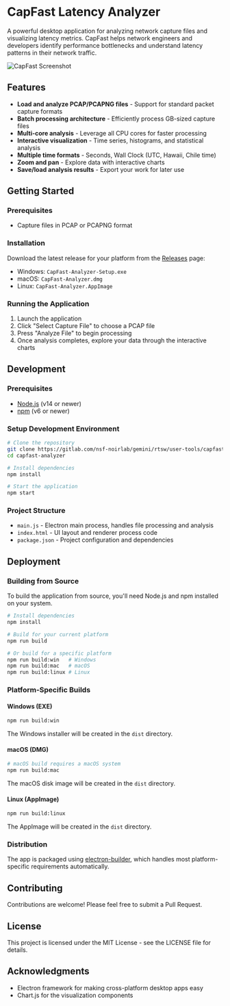 # CapFast Latency Analyzer

A powerful desktop application for analyzing network capture files and visualizing latency metrics. CapFast helps network engineers and developers identify performance bottlenecks and understand latency patterns in their network traffic.

![CapFast Screenshot](https://via.placeholder.com/800x450?text=CapFast+Analyzer+Screenshot)

## Features

- **Load and analyze PCAP/PCAPNG files** - Support for standard packet capture formats
- **Batch processing architecture** - Efficiently process GB-sized capture files
- **Multi-core analysis** - Leverage all CPU cores for faster processing
- **Interactive visualization** - Time series, histograms, and statistical analysis
- **Multiple time formats** - Seconds, Wall Clock (UTC, Hawaii, Chile time)
- **Zoom and pan** - Explore data with interactive charts
- **Save/load analysis results** - Export your work for later use

## Getting Started

### Prerequisites

- Capture files in PCAP or PCAPNG format

### Installation

Download the latest release for your platform from the [Releases](https://gitlab.com/nsf-noirlab/gemini/rtsw/user-tools/capfast-analyzer/-/releases) page:

- Windows: `CapFast-Analyzer-Setup.exe`
- macOS: `CapFast-Analyzer.dmg`
- Linux: `CapFast-Analyzer.AppImage`

### Running the Application

1. Launch the application
2. Click "Select Capture File" to choose a PCAP file
3. Press "Analyze File" to begin processing
4. Once analysis completes, explore your data through the interactive charts

## Development

### Prerequisites

- [Node.js](https://nodejs.org/) (v14 or newer)
- [npm](https://www.npmjs.com/) (v6 or newer)

### Setup Development Environment

```bash
# Clone the repository
git clone https://gitlab.com/nsf-noirlab/gemini/rtsw/user-tools/capfast-analyzer.git
cd capfast-analyzer

# Install dependencies
npm install

# Start the application
npm start
```

### Project Structure

- `main.js` - Electron main process, handles file processing and analysis
- `index.html` - UI layout and renderer process code
- `package.json` - Project configuration and dependencies

## Deployment

### Building from Source

To build the application from source, you'll need Node.js and npm installed on your system.

```bash
# Install dependencies
npm install

# Build for your current platform
npm run build

# Or build for a specific platform
npm run build:win   # Windows
npm run build:mac   # macOS
npm run build:linux # Linux
```

### Platform-Specific Builds

#### Windows (EXE)

```bash
npm run build:win
```
The Windows installer will be created in the `dist` directory.

#### macOS (DMG)

```bash
# macOS build requires a macOS system
npm run build:mac
```
The macOS disk image will be created in the `dist` directory.

#### Linux (AppImage)

```bash
npm run build:linux
```
The AppImage will be created in the `dist` directory.

### Distribution

The app is packaged using [electron-builder](https://www.electron.build/), which handles most platform-specific requirements automatically.

## Contributing

Contributions are welcome! Please feel free to submit a Pull Request.

## License

This project is licensed under the MIT License - see the LICENSE file for details.

## Acknowledgments

- Electron framework for making cross-platform desktop apps easy
- Chart.js for the visualization components 